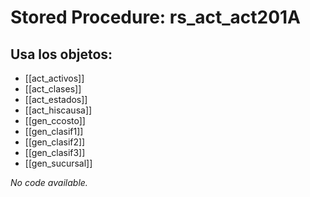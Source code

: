 # Stored Procedure: rs_act_act201A

## Usa los objetos:
- [[act_activos]]
- [[act_clases]]
- [[act_estados]]
- [[act_hiscausa]]
- [[gen_ccosto]]
- [[gen_clasif1]]
- [[gen_clasif2]]
- [[gen_clasif3]]
- [[gen_sucursal]]

*No code available.*
